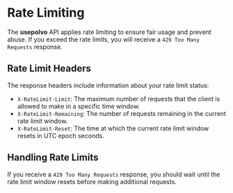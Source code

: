 # Rate Limiting

The **usepolvo** API applies rate limiting to ensure fair usage and prevent abuse. If you exceed the rate limits, you will receive a `429 Too Many Requests` response.

## Rate Limit Headers

The response headers include information about your rate limit status:

- `X-RateLimit-Limit`: The maximum number of requests that the client is allowed to make in a specific time window.
- `X-RateLimit-Remaining`: The number of requests remaining in the current rate limit window.
- `X-RateLimit-Reset`: The time at which the current rate limit window resets in UTC epoch seconds.

## Handling Rate Limits

If you receive a `429 Too Many Requests` response, you should wait until the rate limit window resets before making additional requests.
